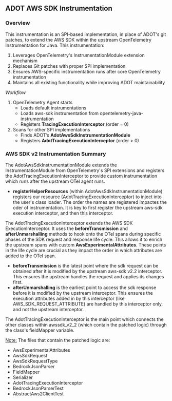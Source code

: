 ## ADOT AWS SDK Instrumentation

### Overview
This instrumentation is an SPI-based implementation, in place of ADOT's git patches, to extend the AWS SDK within the upstream OpenTelemetry Instrumentation for Java. 
This instrumentation:

1. Leverages OpenTelemetry's InstrumentationModule extension mechanism
2. Replaces Git patches with proper SPI implementation
3. Ensures AWS-specific instrumentation runs after core OpenTelemetry instrumentation
4. Maintains all existing functionality while improving ADOT maintainability

_Workflow_

1. OpenTelemetry Agent starts
   - Loads default instrumentations
   - Loads aws-sdk instrumentation from opentelemetry-java-instrumentation
   - Registers **TracingExecutionInterceptor** (order = 0)
2. Scans for other SPI implementations
   - Finds ADOT’s **AdotAwsSdkInstrumentationModule**
   - Registers **AdotTracingExecutionInterceptor** (order > 0)

### AWS SDK v2 Instrumentation Summary
The AdotAwsSdkInstrumentationModule extends the InstrumentationModule from OpenTelemetry's SPI extensions and registers 
the AdotTracingExecutionInterceptor to provide custom instrumentation which runs after the upstream OTel agent runs. 
- **registerHelperResources** (within AdotAwsSdkInstrumentationModule) registers our resource (AdotTracingExecutionInterceptor) to inject into the user's class loader. The order the names are registered impactes the oder of instrumentation. It is key to first register the upstream aws-sdk execution interceptor, and then this interceptor.

The AdotTracingExecutionInterceptor extends the AWS SDK ExecutionInterceptor. It uses the **beforeTransmission** and **afterUnmarshalling** methods 
to hook onto the OTel spans during specific phases of the SDK request and response life cycle. This allows it to enrich the 
upstream spans with custom **AwsExperimentalAttributes**. These points in the life cycle are crucial as they impact the order in which attributes 
are added to the OTel span.

- **beforeTransmission** is the latest point where the sdk request can be obtained after it is modified by the upstream aws-sdk v2.2 interceptor. This ensures the upstream handles the request and applies its changes first.
- **afterUnmarshalling** is the earliest point to access the sdk response before it is modified by the upstream interceptor. This ensures the execution attributes added in by this interceptor (like AWS_SDK_REQUEST_ATTRIBUTE) are handled by this interceptor only, and not the upstream interceptor.

The AdotTracingExecutionInterceptor is the main point which connects the other classes within awssdk_v2_2 
(which contain the patched logic) through the class's fieldMapper variable. 

<ins>Note:</ins> The files that contain the patched logic are:
* AwsExperimentalAttributes
* AwsSdkRequest
* AwsSdkRequestType
* BedrockJsonParser
* FieldMapper
* Serializer
* AdotTracingExecutionInterceptor
* BedrockJsonParserTest
* AbstractAws2ClientTest

